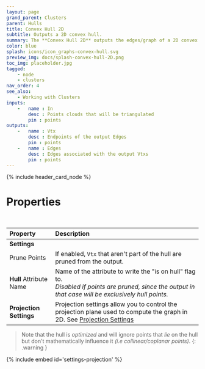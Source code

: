 ```yaml
---
layout: page
grand_parent: Clusters
parent: Hulls
title: Convex Hull 2D
subtitle: Outputs a 2D convex hull.
summary: The **Convex Hull 2D** outputs the edges/graph of a 2D convex hull. Prune points to exclude non-hull vertices. Specify attributes and projection settings for customization.
color: blue
splash: icons/icon_graphs-convex-hull.svg
preview_img: docs/splash-convex-hull-2D.png
toc_img: placeholder.jpg
tagged: 
    - node
    - clusters
nav_order: 4
see_also:
    - Working with Clusters
inputs:
    -   name : In
        desc : Points clouds that will be triangulated
        pin : points
outputs:
    -   name : Vtx
        desc : Endpoints of the output Edges
        pin : points
    -   name : Edges
        desc : Edges associated with the output Vtxs
        pin : points
---
```


{% include header_card_node %}

# Properties
<br>

| Property       | Description          |
|:-------------|:------------------|
|**Settings**||
| Prune Points           | If enabled, `Vtx` that aren't part of the hull are pruned from the output.   |
| **Hull** Attribute Name           | Name of the attribute to write the "is on hull" flag to.<br>*Disabled if points are pruned, since the output in that case will be exclusively hull points.* |
|**Projection Settings**| Projection settings allow you to control the projection plane used to compute the graph in 2D. See [Projection Settings](#settings-projection)|

> Note that the hull is *optimized* and will ignore points that *lie* on the hull but don't mathematically influence it *(i.e collinear/coplanar points)*.
{: .warning }

{% include embed id='settings-projection' %}


